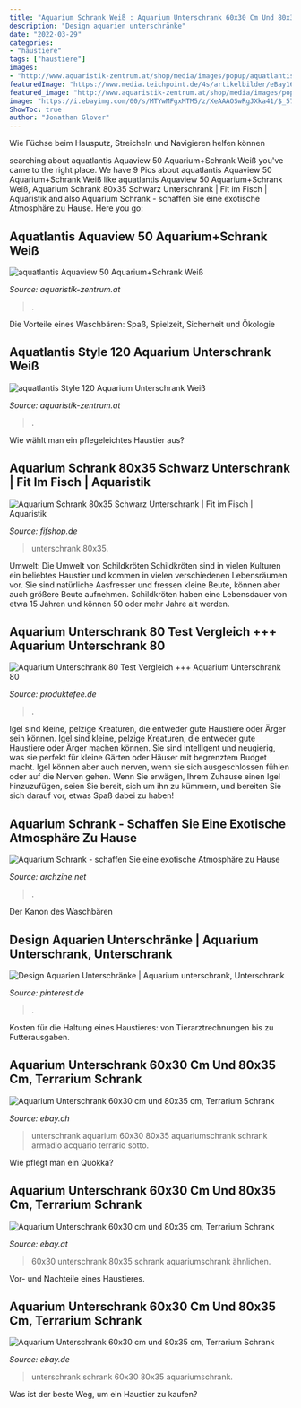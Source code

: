 ```yaml
---
title: "Aquarium Schrank Weiß : Aquarium Unterschrank 60x30 Cm Und 80x35 Cm, Terrarium Schrank"
description: "Design aquarien unterschränke"
date: "2022-03-29"
categories:
- "haustiere"
tags: ["haustiere"]
images:
- "http://www.aquaristik-zentrum.at/shop/media/images/popup/aquatlantis_style_120_schrank_weiss.jpg"
featuredImage: "https://www.media.teichpoint.de/4s/artikelbilder/eBay1600px/aquarium-unterschrank-budget-60x30-kirsche.jpg"
featured_image: "http://www.aquaristik-zentrum.at/shop/media/images/popup/aquatlantis_style_120_schrank_weiss.jpg"
image: "https://i.ebayimg.com/00/s/MTYwMFgxMTM5/z/XeAAAOSwRgJXka41/$_57.JPG?set_id=880000500F"
ShowToc: true
author: "Jonathan Glover"
---
```



Wie Füchse beim Hausputz, Streicheln und Navigieren helfen können

	

		
searching about aquatlantis Aquaview 50 Aquarium+Schrank Weiß you've came to the right place. We have 9 Pics about aquatlantis Aquaview 50 Aquarium+Schrank Weiß like aquatlantis Aquaview 50 Aquarium+Schrank Weiß, Aquarium Schrank 80x35 Schwarz Unterschrank | Fit im Fisch | Aquaristik and also Aquarium Schrank - schaffen Sie eine exotische Atmosphäre zu Hause. Here you go:
		
    
## Aquatlantis Aquaview 50 Aquarium+Schrank Weiß

<img loading=lazy src="http://www.aquaristik-zentrum.at/shop/media/images/popup/aquatlantis_aquaview_50_aquarium_weiss.jpg" onerror="this.onerror=null;this.src='https://tse3.mm.bing.net/th?id=OIP.KXnOGcLxChbMhxmv1S_LCQHaJv&amp;pid=15.1';" alt="aquatlantis Aquaview 50 Aquarium+Schrank Weiß">

_Source: aquaristik-zentrum.at_

>. 

	

Die Vorteile eines Waschbären: Spaß, Spielzeit, Sicherheit und Ökologie

    
## Aquatlantis Style 120 Aquarium Unterschrank Weiß

<img loading=lazy src="http://www.aquaristik-zentrum.at/shop/media/images/popup/aquatlantis_style_120_schrank_weiss.jpg" onerror="this.onerror=null;this.src='https://tse1.mm.bing.net/th?id=OIP.pFuVABHs8bxtBT5DKrT4eAHaHJ&amp;pid=15.1';" alt="aquatlantis Style 120 Aquarium Unterschrank Weiß">

_Source: aquaristik-zentrum.at_

>. 

	

Wie wählt man ein pflegeleichtes Haustier aus?

    
## Aquarium Schrank 80x35 Schwarz Unterschrank | Fit Im Fisch | Aquaristik

<img loading=lazy src="https://cdn03.plentymarkets.com/eeyx1r4m5fk6/item/images/928/full/1411082-15a.jpg" onerror="this.onerror=null;this.src='https://tse2.mm.bing.net/th?id=OIP.qmSmVotnd8TvyLVwsrmDWAHaHa&amp;pid=15.1';" alt="Aquarium Schrank 80x35 Schwarz Unterschrank | Fit im Fisch | Aquaristik">

_Source: fifshop.de_

>unterschrank 80x35. 

	

Umwelt: Die Umwelt von Schildkröten
Schildkröten sind in vielen Kulturen ein beliebtes Haustier und kommen in vielen verschiedenen Lebensräumen vor. Sie sind natürliche Aasfresser und fressen kleine Beute, können aber auch größere Beute aufnehmen. Schildkröten haben eine Lebensdauer von etwa 15 Jahren und können 50 oder mehr Jahre alt werden.

    
## Aquarium Unterschrank 80 Test Vergleich +++ Aquarium Unterschrank 80

<img loading=lazy src="https://i.ebayimg.com/00/s/MTYwMFgxMTM5/z/XeAAAOSwRgJXka41/$_57.JPG?set_id=880000500F" onerror="this.onerror=null;this.src='https://tse2.mm.bing.net/th?id=OIP.0NHh_g0UJUXFz4pt24iurAHaKZ&amp;pid=15.1';" alt="Aquarium Unterschrank 80 Test Vergleich +++ Aquarium Unterschrank 80">

_Source: produktefee.de_

>. 

	

Igel sind kleine, pelzige Kreaturen, die entweder gute Haustiere oder Ärger sein können.
Igel sind kleine, pelzige Kreaturen, die entweder gute Haustiere oder Ärger machen können. Sie sind intelligent und neugierig, was sie perfekt für kleine Gärten oder Häuser mit begrenztem Budget macht. Igel können aber auch nerven, wenn sie sich ausgeschlossen fühlen oder auf die Nerven gehen. Wenn Sie erwägen, Ihrem Zuhause einen Igel hinzuzufügen, seien Sie bereit, sich um ihn zu kümmern, und bereiten Sie sich darauf vor, etwas Spaß dabei zu haben!

    
## Aquarium Schrank - Schaffen Sie Eine Exotische Atmosphäre Zu Hause

<img loading=lazy src="https://archzine.net/wp-content/uploads/2014/04/wohnung-mit-einem-aquarium-ausstatten.jpg" onerror="this.onerror=null;this.src='https://tse2.mm.bing.net/th?id=OIP.BkH1zTfA-cISBiww4Q-W9AHaFi&amp;pid=15.1';" alt="Aquarium Schrank - schaffen Sie eine exotische Atmosphäre zu Hause">

_Source: archzine.net_

>. 

	

Der Kanon des Waschbären

    
## Design Aquarien Unterschränke | Aquarium Unterschrank, Unterschrank

<img loading=lazy src="https://i.pinimg.com/736x/12/97/ba/1297bad4ac0e118499fddb6649c11f8a.jpg" onerror="this.onerror=null;this.src='https://tse4.mm.bing.net/th?id=OIP.Ku2RVD6dEAMcO3hmyqkSqwHaKd&amp;pid=15.1';" alt="Design Aquarien Unterschränke | Aquarium unterschrank, Unterschrank">

_Source: pinterest.de_

>. 

	

Kosten für die Haltung eines Haustieres: von Tierarztrechnungen bis zu Futterausgaben.

    
## Aquarium Unterschrank 60x30 Cm Und 80x35 Cm, Terrarium Schrank

<img loading=lazy src="https://www.media.teichpoint.de/4s/artikelbilder/eBay1600px/aquarium-unterschrank-budget-60x30-kirsche.jpg" onerror="this.onerror=null;this.src='https://tse3.mm.bing.net/th?id=OIP.L5MftbNwaYXC_z46daSFLAHaHa&amp;pid=15.1';" alt="Aquarium Unterschrank 60x30 cm und 80x35 cm, Terrarium Schrank">

_Source: ebay.ch_

>unterschrank aquarium 60x30 80x35 aquariumschrank schrank armadio acquario terrario sotto. 

	

Wie pflegt man ein Quokka?

    
## Aquarium Unterschrank 60x30 Cm Und 80x35 Cm, Terrarium Schrank

<img loading=lazy src="https://media.teichpoint.de/cateno/ebay_teichpoint_de/normal_image_10410500_188_1.jpg?u=QmlsZA%3d%3d63644978296000000023450" onerror="this.onerror=null;this.src='https://tse1.mm.bing.net/th?id=OIP.tZuE2SbtSXLvv80REwjfIgHaHa&amp;pid=15.1';" alt="Aquarium Unterschrank 60x30 cm und 80x35 cm, Terrarium Schrank">

_Source: ebay.at_

>60x30 unterschrank 80x35 schrank aquariumschrank ähnlichen. 

	

Vor- und Nachteile eines Haustieres.

    
## Aquarium Unterschrank 60x30 Cm Und 80x35 Cm, Terrarium Schrank

<img loading=lazy src="https://www.media.teichpoint.de/4s/artikelbilder/eBay1600px/aquarium-unterschrank-budget-60x30-ahorn.jpg" onerror="this.onerror=null;this.src='https://tse4.mm.bing.net/th?id=OIP.jHW3ZXijsVodlrwSmBlayAHaHa&amp;pid=15.1';" alt="Aquarium Unterschrank 60x30 cm und 80x35 cm, Terrarium Schrank">

_Source: ebay.de_

>unterschrank schrank 60x30 80x35 aquariumschrank. 

	

Was ist der beste Weg, um ein Haustier zu kaufen?

